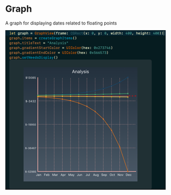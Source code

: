 # Graph
A graph for displaying dates related to floating points

![alt tag](https://github.com/anthonyfennell/Graph/blob/master/graph2.png)
